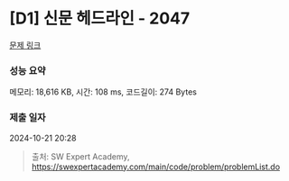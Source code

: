 # [D1] 신문 헤드라인 - 2047 

[문제 링크](https://swexpertacademy.com/main/code/problem/problemDetail.do?contestProbId=AV5QKsLaAy0DFAUq) 

### 성능 요약

메모리: 18,616 KB, 시간: 108 ms, 코드길이: 274 Bytes

### 제출 일자

2024-10-21 20:28



> 출처: SW Expert Academy, https://swexpertacademy.com/main/code/problem/problemList.do